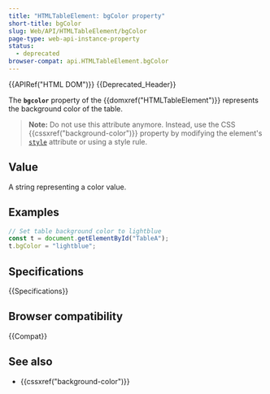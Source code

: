 ```yaml
---
title: "HTMLTableElement: bgColor property"
short-title: bgColor
slug: Web/API/HTMLTableElement/bgColor
page-type: web-api-instance-property
status:
  - deprecated
browser-compat: api.HTMLTableElement.bgColor
---
```


{{APIRef("HTML DOM")}} {{Deprecated_Header}}

The **`bgcolor`** property of the {{domxref("HTMLTableElement")}} represents the
background color of the table.

> **Note:** Do not use this attribute anymore. Instead, use the CSS {{cssxref("background-color")}} property by modifying the element's [`style`](/en-US/docs/Web/API/HTMLElement/style) attribute or using a style rule.

## Value

A string representing a color value.

## Examples

```js
// Set table background color to lightblue
const t = document.getElementById("TableA");
t.bgColor = "lightblue";
```

## Specifications

{{Specifications}}

## Browser compatibility

{{Compat}}

## See also

- {{cssxref("background-color")}}
